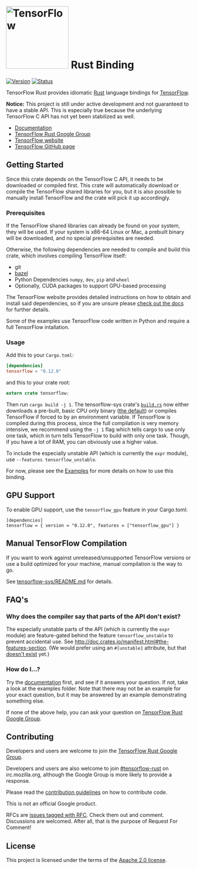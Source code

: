 # <img alt="TensorFlow" src="https://www.tensorflow.org/images/tf_logo_transp.png" width="170"/> Rust Binding
[![Version](https://img.shields.io/crates/v/tensorflow.svg)](https://crates.io/crates/tensorflow)
[![Status](https://travis-ci.org/tensorflow/rust.svg?branch=master)](https://travis-ci.org/tensorflow/rust)

TensorFlow Rust provides idiomatic [Rust](https://www.rust-lang.org) language
bindings for [TensorFlow](https://www.tensorflow.org).

**Notice:** This project is still under active development and not guaranteed to have a
stable API. This is especially true because the underlying TensorFlow C API has not yet
been stabilized as well.

* [Documentation](https://tensorflow.github.io/rust/tensorflow/)
* [TensorFlow Rust Google Group](https://groups.google.com/a/tensorflow.org/forum/#!forum/rust)
* [TensorFlow website](https://www.tensorflow.org)
* [TensorFlow GitHub page](https://github.com/tensorflow/tensorflow)

## Getting Started
Since this crate depends on the TensorFlow C API, it needs to be downloaded or compiled first. This
crate will automatically download or compile the TensorFlow shared libraries for you, but it is also
possible to manually install TensorFlow and the crate will pick it up accordingly.

### Prerequisites
If the TensorFlow shared libraries can already be found on your system, they will be used.  If your
system is x86-64 Linux or Mac, a prebuilt binary will be downloaded, and no special prerequisites
are needed.

Otherwise, the following dependencies are needed to compile and build this crate, which involves
compiling TensorFlow itself:

 - git
 - [bazel](https://bazel.build/)
 - Python Dependencies `numpy`, `dev`, `pip` and `wheel`
 - Optionally, CUDA packages to support GPU-based processing

The TensorFlow website provides detailed instructions on how to obtain and install said dependencies,
so if you are unsure please [check out the docs](https://www.tensorflow.org/install/install_sources)
 for further details.

Some of the examples use TensorFlow code written in Python and require a full TensorFlow
intallation.

### Usage
Add this to your `Cargo.toml`:

```toml
[dependencies]
tensorflow = "0.12.0"
```

and this to your crate root:

```rust
extern crate tensorflow;
```

Then run `cargo build -j 1`. The tensorflow-sys crate's 
[`build.rs`](https://github.com/tensorflow/rust/blob/f204b39/tensorflow-sys/build.rs#L44-L52)
now either downloads a pre-built, basic CPU only binary
([the default](https://github.com/tensorflow/rust/pull/65))
or compiles TensorFlow if forced to by an environment variable. If TensorFlow
is compiled during this process, since the full compilation is very memory
intensive, we recommend using the `-j 1` flag which tells cargo to use only one
task, which in turn tells TensorFlow to build with only one task. Though, if
you have a lot of RAM, you can obviously use a higher value.

To include the especially unstable API (which is currently the `expr` module),
use `--features tensorflow_unstable`.

For now, please see the [Examples](https://github.com/tensorflow/rust/tree/master/examples) for more
details on how to use this binding.

## GPU Support

To enable GPU support, use the `tensorflow_gpu` feature in your Cargo.toml:

```
[dependencies]
tensorflow = { version = "0.12.0", features = ["tensorflow_gpu"] }
```

## Manual TensorFlow Compilation

If you want to work against unreleased/unsupported TensorFlow versions or use a build optimized for
your machine, manual compilation is the way to go.

See [tensorflow-sys/README.md](tensorflow-sys/README.md) for details.

## FAQ's

### Why does the compiler say that parts of the API don't exist?
The especially unstable parts of the API (which is currently the `expr` module) are
feature-gated behind the feature `tensorflow_unstable` to prevent accidental
use. See http://doc.crates.io/manifest.html#the-features-section.
(We would prefer using an `#[unstable]` attribute, but that
[doesn't exist](https://github.com/rust-lang/rfcs/issues/1491) yet.)

### How do I...?
Try the [documentation](https://tensorflow.github.io/rust/tensorflow/) first, and see if it answers
your question.  If not, take a look at the examples folder.  Note that there may not be an example
for your exact question, but it may be answered by an example demonstrating something else.

If none of the above help, you can ask your question on
[TensorFlow Rust Google Group](https://groups.google.com/a/tensorflow.org/forum/#!forum/rust).

## Contributing
Developers and users are welcome to join the
[TensorFlow Rust Google Group](https://groups.google.com/a/tensorflow.org/forum/#!forum/rust).

Developers and users are also welcome to join
[#tensorflow-rust](https://chat.mibbit.com/?server=irc.mozilla.org&channel=%23tensorflow-rust)
on irc.mozilla.org, although the Google Group is more likely to provide a response.

Please read the [contribution guidelines](CONTRIBUTING.md) on how to contribute code.

This is not an official Google product.

RFCs are [issues tagged with RFC](https://github.com/tensorflow/rust/labels/rfc).
Check them out and comment. Discussions are welcomed. After all, that is the purpose of
Request For Comment!

## License
This project is licensed under the terms of the [Apache 2.0 license](LICENSE).
